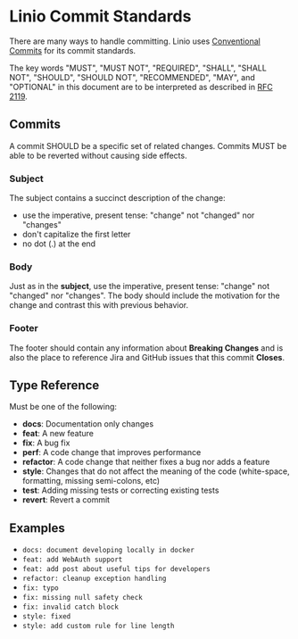 # Linio Commit Standards

There are many ways to handle committing. Linio uses [Conventional Commits](https://www.conventionalcommits.org/) for its commit standards.

The key words "MUST", "MUST NOT", "REQUIRED", "SHALL", "SHALL NOT", "SHOULD",
"SHOULD NOT", "RECOMMENDED", "MAY", and "OPTIONAL" in this document are to be
interpreted as described in [RFC 2119](http://www.ietf.org/rfc/rfc2119.txt).

## Commits

A commit SHOULD be a specific set of related changes. Commits MUST be able to be reverted without causing side effects.

### Subject

The subject contains a succinct description of the change:

- use the imperative, present tense: "change" not "changed" nor "changes"
- don't capitalize the first letter
- no dot (.) at the end

### Body

Just as in the **subject**, use the imperative, present tense: "change" not "changed" nor "changes".
The body should include the motivation for the change and contrast this with previous behavior.

### Footer

The footer should contain any information about **Breaking Changes** and is also the place to
reference Jira and GitHub issues that this commit **Closes**.

## Type Reference

Must be one of the following:

- **docs**: Documentation only changes
- **feat**: A new feature
- **fix**: A bug fix
- **perf**: A code change that improves performance
- **refactor**: A code change that neither fixes a bug nor adds a feature
- **style**: Changes that do not affect the meaning of the code (white-space, formatting, missing semi-colons, etc)
- **test**: Adding missing tests or correcting existing tests
- **revert**: Revert a commit

## Examples

- `docs: document developing locally in docker`
- `feat: add WebAuth support`
- `feat: add post about useful tips for developers`
- `refactor: cleanup exception handling`
- `fix: typo`
- `fix: missing null safety check`
- `fix: invalid catch block`
- `style: fixed`
- `style: add custom rule for line length`
